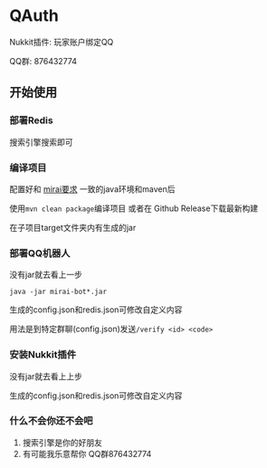# QAuth

Nukkit插件: 玩家账户绑定QQ

QQ群: 876432774
## 开始使用

### 部署Redis

搜索引擎搜索即可

### 编译项目

配置好和 [mirai要求](https://github.com/mamoe/mirai/blob/dev/docs/Preparations.md#mirai---preparations) 一致的java环境和maven后

使用`mvn clean package`编译项目 或者在 Github Release下载最新构建

在子项目target文件夹内有生成的jar

### 部署QQ机器人

没有jar就去看上一步

`java -jar mirai-bot*.jar`

生成的config.json和redis.json可修改自定义内容

用法是到特定群聊(config.json)发送`/verify <id> <code>`

### 安装Nukkit插件

没有jar就去看上上步

生成的config.json和redis.json可修改自定义内容

### 什么不会你还不会吧

1. 搜索引擎是你的好朋友
2. 有可能我乐意帮你 QQ群876432774
